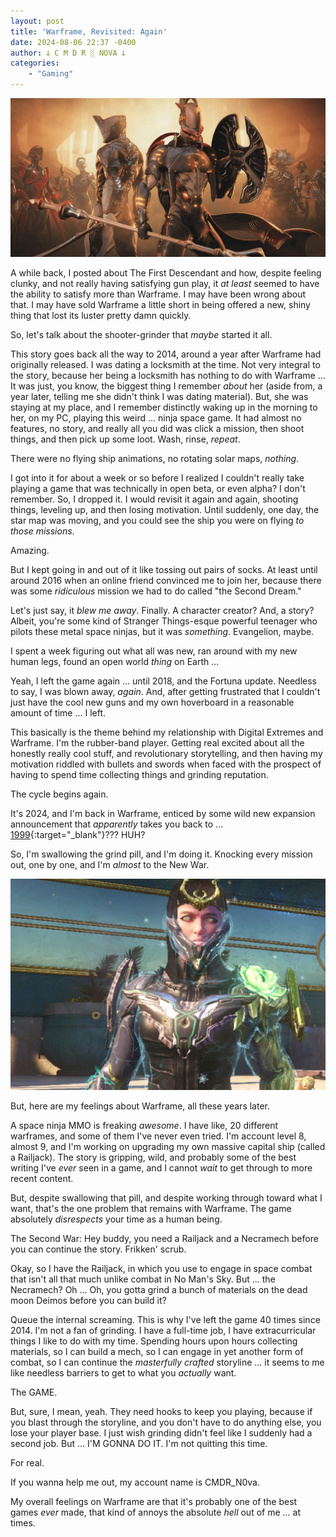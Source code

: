 ```yaml
---
layout: post
title: 'Warframe, Revisited: Again'
date: 2024-08-06 22:37 -0400
author: 𐕣 C M D R ░ NOVA 𐕣
categories:
    - "Gaming"
---
```


![an image of ninja-looking metal cyborgs called Warframes standing amidst a field of enemies](/img/posts/warframe/frame.png)

A while back, I posted about The First Descendant and how, despite feeling clunky, and not really having satisfying gun play, it *at least* seemed to have the ability to satisfy more than Warframe. I may have been wrong about that. I may have sold Warframe a little short in being offered a new, shiny thing that lost its luster pretty damn quickly.

So, let's talk about the shooter-grinder that *maybe* started it all.

This story goes back all the way to 2014, around a year after Warframe had originally released. I was dating a locksmith at the time. Not very integral to the story, because her being a locksmith has nothing to do with Warframe ... It was just, you know, the biggest thing I remember *about* her (aside from, a year later, telling me she didn't think I was dating material). But, she was staying at my place, and I remember distinctly waking up in the morning to her, on my PC, playing this weird ... ninja space game. It had almost no features, no story, and really all you did was click a mission, then shoot things, and then pick up some loot. Wash, rinse, *repeat*.

There were no flying ship animations, no rotating solar maps, *nothing*.

I got into it for about a week or so before I realized I couldn't really take playing a game that was technically in open beta, or even alpha? I don't remember. So, I dropped it. I would revisit it again and again, shooting things, leveling up, and then losing motivation. Until suddenly, one day, the star map was moving, and you could see the ship you were on flying *to those missions*.

Amazing.

But I kept going in and out of it like tossing out pairs of socks. At least until around 2016 when an online friend convinced me to join her, because there was some *ridiculous* mission we had to do called "the Second Dream."

Let's just say, it *blew me away*. Finally. A character creator? And, a story? Albeit, you're some kind of Stranger Things-esque powerful teenager who pilots these metal space ninjas, but it was *something*. Evangelion, maybe.

I spent a week figuring out what all was new, ran around with my new human legs, found an open world *thing* on Earth ...

Yeah, I left the game again ... until 2018, and the Fortuna update. Needless to say, I was blown away, *again*. And, after getting frustrated that I couldn't just have the cool new guns and my own hoverboard in a reasonable amount of time ... I left.

This basically is the theme behind my relationship with Digital Extremes and Warframe. I'm the rubber-band player. Getting real excited about all the honestly really cool stuff, and revolutionary storytelling, and then having my motivation riddled with bullets and swords when faced with the prospect of having to spend time collecting things and grinding reputation.

The cycle begins again.

It's 2024, and I'm back in Warframe, enticed by some wild new expansion announcement that *apparently* takes you back to ... [1999](https://www.warframe.com/1999){:target="_blank"}??? HUH?

So, I'm swallowing the grind pill, and I'm doing it. Knocking every mission out, one by one, and I'm *almost* to the New War.

![screenshot from Warframe depicting a human wearing black armor with gigantic metal shoulder pads, a golden crown upon her head, black hair and a menacing stare off into the distance](/img/posts/warframe/drifter.png)

But, here are my feelings about Warframe, all these years later.

A space ninja MMO is freaking *awesome*. I have like, 20 different warframes, and some of them I've never even tried. I'm account level 8, almost 9, and I'm working on upgrading my own massive capital ship (called a Railjack). The story is gripping, wild, and probably some of the best writing I've *ever* seen in a game, and I cannot *wait* to get through to more recent content.

But, despite swallowing that pill, and despite working through toward what I want, that's the one problem that remains with Warframe. The game absolutely *disrespects* your time as a human being.

The Second War: Hey buddy, you need a Railjack and a Necramech before you can continue the story. Frikken' scrub.

Okay, so I have the Railjack, in which you use to engage in space combat that isn't all that much unlike combat in No Man's Sky. But ... the Necramech? Oh ... Oh, you gotta grind a bunch of materials on the dead moon Deimos before you can build it?

Queue the internal screaming. This is why I've left the game 40 times since 2014. I'm not a fan of grinding. I have a full-time job, I have extracurricular things I like to do with my time. Spending hours upon hours collecting materials, so I can build a mech, so I can engage in yet another form of combat, so I can continue the *masterfully crafted* storyline ... it seems to me like needless barriers to get to what you *actually* want.

The GAME.

But, sure, I mean, yeah. They need hooks to keep you playing, because if you blast through the storyline, and you don't have to do anything else, you lose your player base. I just wish grinding didn't feel like I suddenly had a second job. But ... I'M GONNA DO IT. I'm not quitting this time.

For real.

If you wanna help me out, my account name is CMDR_N0va.

My overall feelings on Warframe are that it's probably one of the best games *ever* made, that kind of annoys the absolute *hell* out of me ... at times.